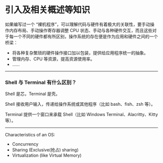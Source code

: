 # 引入及相关概述等知识

如果编写过一个 “裸机程序”，可以理解代码与硬件有着极大的关联性，要手动操作内存布局、手动操作寄存器调整 CPU 状态、手动与各种硬件交互，而且这些对于每一个不同的硬件都有所区别，操作系统的存在便是作为应用和硬件之间的一个桥梁：

- 将各种复杂繁琐的硬件操作接口加以包装，提供给应用程序统一的抽象。
- 管理内存、CPU 等资源，提高资源使用率。
- ......

---

### Shell 与 Terminal 有什么区别？

Shell 是芯，Terminal 是壳。

Shell 接收用户输入，传递给操作系统或其他程序（比如 bash、fish、zsh 等）。

Terminal 提供一个窗口来承载 Shell（比如 Windows Terminal、Alacritty、Kitty 等）。

---

Characteristics of an OS:

- Concurrency
- Sharing (Exclusive(抢占) sharing)
- Virtualization (like Virtual Memory)